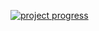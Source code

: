 [![project progress](https://icon-library.com/images/status-report-icon/status-report-icon-2.jpg)](https://github.com/users/KSaB22/projects/2/views/1)
